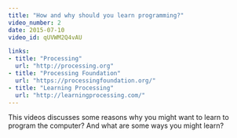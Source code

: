 ```yaml
---
title: "How and why should you learn programming?"
video_number: 2
date: 2015-07-10
video_id: qUVWM2Q4vAU

links:
- title: "Processing"
  url: "http://processing.org"
- title: "Processing Foundation"
  url: "https://processingfoundation.org/"
- title: "Learning Processing"
  url: "http://learningprocessing.com/"
---
```


This videos discusses some reasons why you might want to learn to program the computer?  And what are some ways you might learn?
